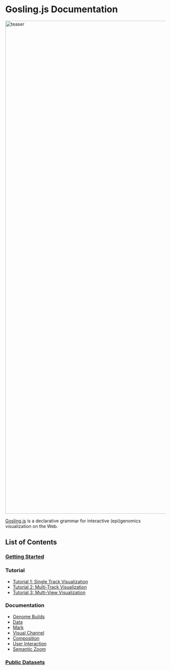 # Gosling.js Documentation

<img width="1549" alt="teaser" src="https://user-images.githubusercontent.com/9922882/109850598-ae4cd280-7c20-11eb-931b-985a763864e8.png">

[Gosling.js](https://github.com/gosling-lang/gosling.js) is a declarative grammar for interactive (epi)genomics visualization on the Web.

## List of Contents

### [Getting Started](https://github.com/gosling-lang/gosling-docs/blob/master/docs/getting-started.md)
### Tutorial
* [Tutorial 1: Single Track Visualization](https://github.com/gosling-lang/gosling-docs/blob/master/tutorials/create-single-track-visualization.md)
* [Tutorial 2: Multi-Track Visualization](https://github.com/gosling-lang/gosling-docs/blob/master/tutorials/create-multi-track-visualization.md)
* [Tutorial 3: Multi-View Visualization](https://github.com/gosling-lang/gosling-docs/blob/master/tutorials/create-multi-view-visualization.md)
### Documentation
* [Genome Builds](https://github.com/gosling-lang/gosling-docs/blob/master/docs/genome-builds.md)
* [Data](https://github.com/gosling-lang/gosling-docs/blob/master/docs/data.md)
* [Mark](https://github.com/gosling-lang/gosling-docs/blob/master/docs/mark.md)
* [Visual Channel](https://github.com/gosling-lang/gosling-docs/blob/master/docs/visual-channel.md)
* [Composition](https://github.com/gosling-lang/gosling-docs/blob/master/docs/composition.md)
* [User Interaction](https://github.com/gosling-lang/gosling-docs/blob/master/docs/user-interaction.md)
* [Semantic Zoom](https://github.com/gosling-lang/gosling-docs/blob/master/docs/semantic-zoom.md)
### [Public Datasets](https://github.com/gosling-lang/gosling-docs/blob/master/docs/public-datasets.md)

